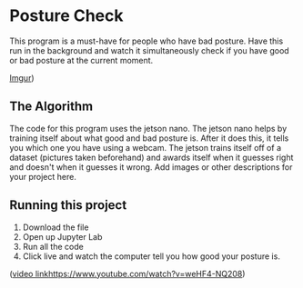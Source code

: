 # Posture Check

This program is a must-have for people who have bad posture. Have this run in the background and watch it simultaneously check if you have good or bad posture at the current moment.

[Imgur](https://imgur.com/Qgat3xn))

## The Algorithm

The code for this program uses the jetson nano. The jetson nano helps by training itself about what good and bad posture is. After it does this, it tells you which one you have using a webcam. The jetson trains itself off of a dataset (pictures taken beforehand) and awards itself when it guesses right and doesn't when it guesses it wrong.  Add images or other descriptions for your project here. 

## Running this project

1. Download the file
2. Open up Jupyter Lab
3. Run all the code
5. Click live and watch the computer tell you how good your posture is.

([video link](https://www.youtube.com/watch?v=weHF4-NQ208)https://www.youtube.com/watch?v=weHF4-NQ208)
